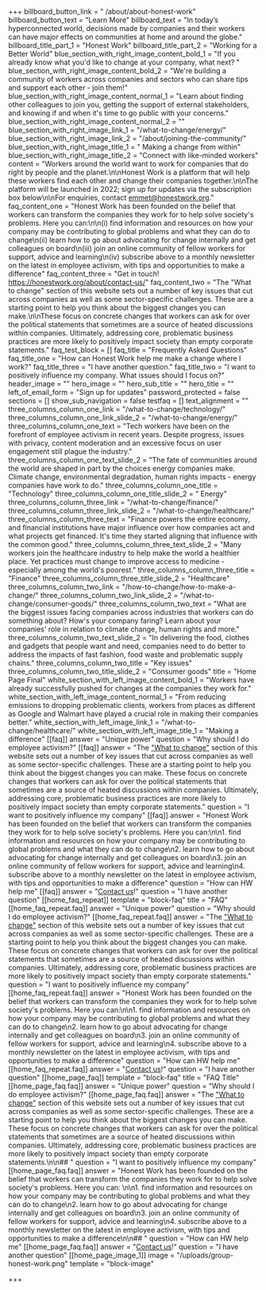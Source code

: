 +++
billboard_button_link = " /about/about-honest-work"
billboard_button_text = "Learn More"
billboard_text = "In today’s hyperconnected world, decisions made by companies and their workers can have major effects on communities at home and around the globe."
billboard_title_part_1 = "Honest Work"
billboard_title_part_2 = "Working for a Better World"
blue_section_with_right_image_content_bold_1 = "If you already know what you'd like to change at your company, what next? "
blue_section_with_right_image_content_bold_2 = "We're building a community of workers across companies and sectors who can share tips and support each other - join them!"
blue_section_with_right_image_content_normal_1 = "Learn about finding other colleagues to join you, getting the support of external stakeholders, and knowing if and when it's time to go public with your concerns."
blue_section_with_right_image_content_normal_2 = ""
blue_section_with_right_image_link_1 = "/what-to-change/energy/"
blue_section_with_right_image_link_2 = "/about/joining-the-community/"
blue_section_with_right_image_title_1 = " Making a change from within"
blue_section_with_right_image_title_2 = "Connect with like-minded workers"
content = "Workers around the world want to work for companies that do right by people and the planet.\n\nHonest Work is a platform that will help these workers find each other and change their companies together.\n\nThe platform will be launched in 2022; sign up for updates via the subscription box below\n\nFor enquiries, contact emmet@honestwork.org."
faq_content_one = "Honest Work has been founded on the belief that workers can transform the companies they work for to help solve society's problems. Here you can:\n\n(i) find information and resources on how your company may be contributing to global problems and what they can do to change\n(ii) learn how to go about advocating for change internally and get colleagues on board\n(iii) join an online community of fellow workers for support, advice and learning\n(iv) subscribe above to a monthly newsletter on the latest in employee activism, with tips and opportunities to make a difference"
faq_content_three = "Get in touch! https://honestwork.org/about/contact-us/"
faq_content_two = "The \"What to change\" section of this website sets out a number of key issues that cut across companies as well as some sector-specific challenges. These are a starting point to help you think about the biggest changes you can make.\n\nThese focus on concrete changes that workers can ask for over the political statements that sometimes are a source of heated discussions within companies. Ultimately, addressing core, problematic business practices are more likely to positively impact society than empty corporate statements."
faq_test_block = []
faq_title = "Frequently Asked Questions"
faq_title_one = "How can Honest Work help me make a change where I work?"
faq_title_three = "I have another question."
faq_title_two = "I want to positively influence my company. What issues should I focus on?"
header_image = ""
hero_image = ""
hero_sub_title = ""
hero_title = ""
left_of_email_form = "Sign up for updates"
password_protected = false
sections = []
show_sub_navigation = false
testfaq = []
text_alignment = ""
three_columns_column_one_link = "/what-to-change/technology/"
three_columns_column_one_link_slide_2 = "/what-to-change/energy/"
three_columns_column_one_text = "Tech workers have been on the forefront of employee activism in recent years. Despite progress, issues with privacy, content moderation and an excessive focus on user engagement still plague the industry."
three_columns_column_one_text_slide_2 = "The fate of communities around the world are shaped in part by the choices energy companies make. Climate change, environmental degradation, human rights impacts - energy companies have work to do."
three_columns_column_one_title = "Technology"
three_columns_column_one_title_slide_2 = " Energy"
three_columns_column_three_link = "/what-to-change/finance/"
three_columns_column_three_link_slide_2 = "/what-to-change/healthcare/"
three_columns_column_three_text = "Finance powers the entire economy, and financial institutions have major influence over how companies act and what projects get financed. It's time they started aligning that influence with the common good."
three_columns_column_three_text_slide_2 = "Many workers join the healthcare industry to help make the world a healthier place. Yet practices must change to improve access to medicine - especially among the world's poorest."
three_columns_column_three_title = "Finance"
three_columns_column_three_title_slide_2 = "Healthcare"
three_columns_column_two_link = "/how-to-change/how-to-make-a-change/"
three_columns_column_two_link_slide_2 = "/what-to-change/consumer-goods/"
three_columns_column_two_text = "What are the biggest issues facing companies across industries that workers can do something about? How's your company faring? Learn about your companies' role in relation to climate change, human rights and more."
three_columns_column_two_text_slide_2 = "In delivering the food, clothes and gadgets that people want and need, companies need to do better to address the impacts of fast fashion, food waste and problematic supply chains."
three_columns_column_two_title = "Key issues"
three_columns_column_two_title_slide_2 = "Consumer goods"
title = "Home Page Final"
white_section_with_left_image_content_bold_1 = "Workers have already successfully pushed for changes at the companies they work for."
white_section_with_left_image_content_normal_1 = "From reducing emissions to dropping problematic clients, workers from places as different as Google and Walmart have played a crucial role in making their companies better."
white_section_with_left_image_link_1 = "/what-to-change/healthcare/"
white_section_with_left_image_title_1 = "Making a difference"
[[faq]]
answer = "Unique power"
question = "Why should I do employee activism?"
[[faq]]
answer = "The [\"What to change\"](https://honestwork.org/what-to-change/overview/) section of this website sets out a number of key issues that cut across companies as well as some sector-specific challenges. These are a starting point to help you think about the biggest changes you can make. These focus on concrete changes that workers can ask for over the political statements that sometimes are a source of heated discussions within companies. Ultimately, addressing core, problematic business practices are more likely to positively impact society than empty corporate statements."
question = "I want to positively influence my company"
[[faq]]
answer = "Honest Work has been founded on the belief that workers can transform the companies they work for to help solve society's problems. Here you can:\n\n1. find information and resources on how your company may be contributing to global problems and what they can do to change\n2. learn how to go about advocating for change internally and get colleagues on board\n3. join an online community of fellow workers for support, advice and learning\n4. subscribe above to a monthly newsletter on the latest in employee activism, with tips and opportunities to make a difference"
question = "How can HW help me"
[[faq]]
answer = "[Contact us](https://honestwork.org/about/contact-us/)!"
question = "I have another question"
[[home_faq_repeat]]
template = "block-faq"
title = "FAQ"
[[home_faq_repeat.faq]]
answer = "Unique power"
question = "Why should I do employee activism?"
[[home_faq_repeat.faq]]
answer = "The [\"What to change\"](https://honestwork.org/what-to-change/overview/) section of this website sets out a number of key issues that cut across companies as well as some sector-specific challenges. These are a starting point to help you think about the biggest changes you can make. These focus on concrete changes that workers can ask for over the political statements that sometimes are a source of heated discussions within companies. Ultimately, addressing core, problematic business practices are more likely to positively impact society than empty corporate statements."
question = "I want to positively influence my company"
[[home_faq_repeat.faq]]
answer = "Honest Work has been founded on the belief that workers can transform the companies they work for to help solve society's problems. Here you can:\n\n1. find information and resources on how your company may be contributing to global problems and what they can do to change\n2. learn how to go about advocating for change internally and get colleagues on board\n3. join an online community of fellow workers for support, advice and learning\n4. subscribe above to a monthly newsletter on the latest in employee activism, with tips and opportunities to make a difference"
question = "How can HW help me"
[[home_faq_repeat.faq]]
answer = "[Contact us](https://honestwork.org/about/contact-us/)!"
question = "I have another question"
[[home_page_faq]]
template = "block-faq"
title = "FAQ Title"
[[home_page_faq.faq]]
answer = "Unique power"
question = "Why should I do employee activism?"
[[home_page_faq.faq]]
answer = "The [\"What to change\"](https://honestwork.org/what-to-change/overview/) section of this website sets out a number of key issues that cut across companies as well as some sector-specific challenges. These are a starting point to help you think about the biggest changes you can make. These focus on concrete changes that workers can ask for over the political statements that sometimes are a source of heated discussions within companies. Ultimately, addressing core, problematic business practices are more likely to positively impact society than empty corporate statements.\n\n## "
question = "I want to positively influence my company"
[[home_page_faq.faq]]
answer = "Honest Work has been founded on the belief that workers can transform the companies they work for to help solve society's problems. Here you can: \n\n1. find information and resources on how your company may be contributing to global problems and what they can do to change\n2. learn how to go about advocating for change internally and get colleagues on board\n3. join an online community of fellow workers for support, advice and learning\n4. subscribe above to a monthly newsletter on the latest in employee activism, with tips and opportunities to make a difference\n\n## "
question = "How can HW help me"
[[home_page_faq.faq]]
answer = "[Contact us](https://honestwork.org/about/contact-us/)!"
question = "I have another question"
[[home_page_image_1]]
image = "/uploads/group-honest-work.png"
template = "block-image"

+++
